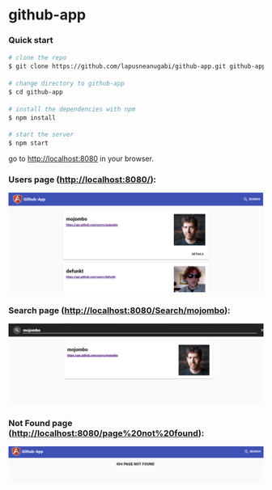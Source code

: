 # github-app

### Quick start

```bash
# clone the repo
$ git clone https://github.com/lapusneanugabi/github-app.git github-app

# change directory to github-app
$ cd github-app

# install the dependencies with npm
$ npm install

# start the server
$ npm start
```

go to [http://localhost:8080](http://localhost:8080) in your browser.


### Users page ([http://localhost:8080/](http://localhost:8080/)): 
![alt text](https://github.com/lapusneanugabi/github-app/blob/master/src/public/img/users.png "Users page")

### Search page ([http://localhost:8080/Search/mojombo](http://localhost:8080/Search/mojombo)):
![alt text](https://github.com/lapusneanugabi/github-app/blob/master/src/public/img/search.png "Search page")


### Not Found page ([http://localhost:8080/page%20not%20found](http://localhost:8080/page%20not%20found)):
![alt text](https://github.com/lapusneanugabi/github-app/blob/master/src/public/img/notfound.png "Not Found page")

